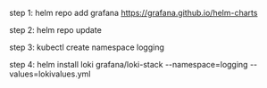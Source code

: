 step 1: helm repo add grafana https://grafana.github.io/helm-charts

step 2: helm repo update

step 3: kubectl create namespace logging

step 4: helm install loki grafana/loki-stack --namespace=logging --values=lokivalues.yml